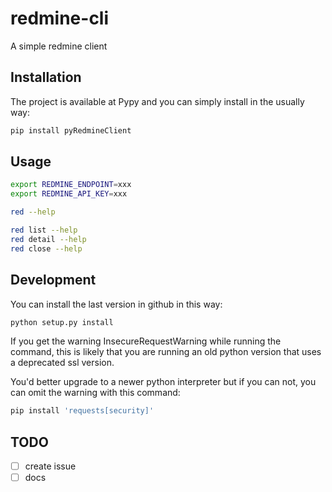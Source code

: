 # redmine-cli
A simple redmine client

## Installation

The project is available at Pypy and you can simply install in the usually way:

```bash
pip install pyRedmineClient
```

## Usage

```sh
export REDMINE_ENDPOINT=xxx
export REDMINE_API_KEY=xxx

red --help

red list --help
red detail --help
red close --help
```

## Development


You can install the last version in github in this way:

```bash
python setup.py install
```

If you get the warning InsecureRequestWarning while running the command, this is likely that you are running an old
python version that uses a deprecated ssl version.

You'd better upgrade to a newer python interpreter but if you can not, you can omit the warning with this command:

```bash
pip install 'requests[security]'
```

## TODO

- [ ] create issue
- [ ] docs
